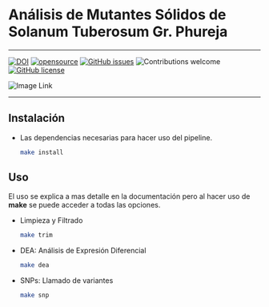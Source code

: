 # Análisis de Mutantes Sólidos de Solanum Tuberosum Gr. Phureja
___

[![DOI](https://zenodo.org/badge/525475132.svg)](https://zenodo.org/badge/latestdoi/525475132)
[![opensource](https://badges.frapsoft.com/os/v1/open-source.png?v=103)](#)
[![GitHub issues](https://img.shields.io/github/issues/quinterol/BIOMOLC-PhurejaMutante)](https://github.com/quinterol/BIOMOLC-PhurejaMutante/issues)
![Contributions welcome](https://img.shields.io/badge/contributions-welcome-blue.svg)
[![GitHub license](https://img.shields.io/github/license/quinterol/BIOMOLC-PhurejaMutante)](https://github.com/quinterol/BIOMOLC-PhurejaMutante/blob/main/LICENSE)

![Image Link](https://static.platzi.com/media/public/uploads/proceso-de-la-ciencia-de-datos_3be86b4a-94d2-4c6e-aaa0-6adae0833766.png)
___
## Instalación
- Las dependencias necesarias para hacer uso del pipeline.

    ```bash
    make install
    ```
## Uso
El uso se explica a mas detalle en la documentación pero al hacer uso de **make** se puede acceder a todas las opciones.

- Limpieza y Filtrado

    ```bash
    make trim
    ```
- DEA: Análisis de Expresión Diferencial

    ```bash
    make dea
    ```
- SNPs: Llamado de variantes

    ```bash
    make snp
    ```